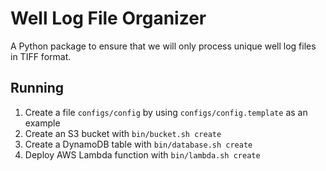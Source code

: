 # Well Log File Organizer
A Python package to ensure that we will only process unique well log files in TIFF format.

## Running
1. Create a file `configs/config` by using `configs/config.template` as an example
1. Create an S3 bucket with `bin/bucket.sh create`
1. Create a DynamoDB table with `bin/database.sh create`
1. Deploy AWS Lambda function with `bin/lambda.sh create`

